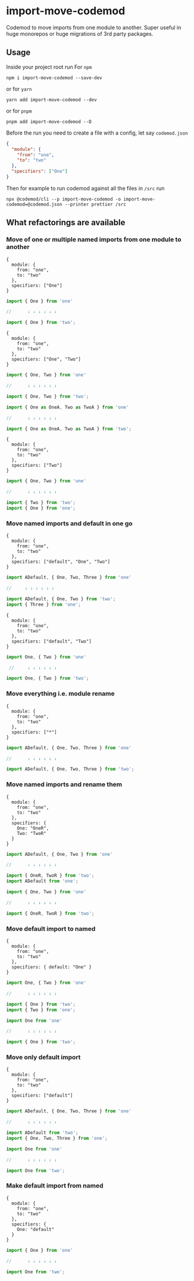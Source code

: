 # import-move-codemod

Codemod to move imports from one module to another. Super useful in huge monorepos or huge migrations of 3rd party packages.

## Usage

Inside your project root run
For `npm`
```
npm i import-move-codemod --save-dev
```
or for `yarn`
```
yarn add import-move-codemod --dev
```
or for `pnpm`
```
pnpm add import-move-codemod --D
```

Before the run you need to create a file with a config, let say `codemod.json`
```json
{
  "module": {
    "from": "one",
    "to": "two"
  },
  "specifiers": ["One"]
}
```

Then for example to run codemod against all the files in `/src` run 
```
npx @codemod/cli --p import-move-codemod -o import-move-codemod=@codemod.json --printer prettier /src 
```




## What refactorings are available

### Move of one or multiple named imports from one module to another

```
{
  module: {
    from: "one",
    to: "two"
  },
  specifiers: ["One"]
}
```

```ts
import { One } from 'one'

//      ↓ ↓ ↓ ↓ ↓ ↓

import { One } from 'two';
```

```
{
  module: {
    from: "one",
    to: "two"
  },
  specifiers: ["One", "Two"]
}
```

```ts
import { One, Two } from 'one'

//      ↓ ↓ ↓ ↓ ↓ ↓

import { One, Two } from 'two';
```

```ts
import { One as OneA, Two as TwoA } from 'one'

//      ↓ ↓ ↓ ↓ ↓ ↓

import { One as OneA, Two as TwoA } from 'two';

```

```
{
  module: {
    from: "one",
    to: "two"
  },
  specifiers: ["Two"]
}
```

```ts
import { One, Two } from 'one'

//      ↓ ↓ ↓ ↓ ↓ ↓

import { Two } from 'two';
import { One } from 'one';
```

### Move named imports and default in one go

```
{
  module: {
    from: "one",
    to: "two"
  },
  specifiers: ["default", "One", "Two"]
}
```


```ts
import ADefault, { One, Two, Three } from 'one'

//     ↓ ↓ ↓ ↓ ↓ ↓

import ADefault, { One, Two } from 'two';
import { Three } from 'one';
```

```
{
  module: {
    from: "one",
    to: "two"
  },
  specifiers: ["default", "Two"]
}
```

```ts
import One, { Two } from 'one'

 //     ↓ ↓ ↓ ↓ ↓ ↓

import One, { Two } from 'two';
```

### Move everything i.e. module rename

```
{
  module: {
    from: "one",
    to: "two"
  },
  specifiers: ["*"]
}
```

```ts
import ADefault, { One, Two, Three } from 'one'

//      ↓ ↓ ↓ ↓ ↓ ↓

import ADefault, { One, Two, Three } from 'two';

```

### Move named imports and rename them

```
{
  module: {
    from: "one",
    to: "two"
  },
  specifiers: {
    One: "OneR",
    Two: "TwoR"
  }
}
```

```ts
import ADefault, { One, Two } from 'one'

//      ↓ ↓ ↓ ↓ ↓ ↓

import { OneR, TwoR } from 'two';
import ADefault from 'one';
```

```ts
import { One, Two } from 'one'

//      ↓ ↓ ↓ ↓ ↓ ↓

import { OneR, TwoR } from 'two';
```

### Move default import to named
```
{
  module: {
    from: "one",
    to: "two"
  },
  specifiers: { default: "One" }
}
```

```ts
import One, { Two } from 'one'

//      ↓ ↓ ↓ ↓ ↓ ↓

import { One } from 'two';
import { Two } from 'one';
```

```ts
import One from 'one'

//      ↓ ↓ ↓ ↓ ↓ ↓

import { One } from 'two';
```

### Move only default import

```
{
  module: {
    from: "one",
    to: "two"
  },
  specifiers: ["default"]
}
```

```ts
import ADefault, { One, Two, Three } from 'one'

//      ↓ ↓ ↓ ↓ ↓ ↓

import ADefault from 'two';
import { One, Two, Three } from 'one';
```

```ts
import One from 'one'

//      ↓ ↓ ↓ ↓ ↓ ↓

import One from 'two';
```

### Make default import from named

```
{
  module: {
    from: "one",
    to: "two"
  },
  specifiers: {
    One: "default"
  }
}
```

```ts
import { One } from 'one'

//      ↓ ↓ ↓ ↓ ↓ ↓

import One from 'two';
```
